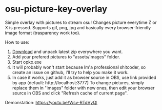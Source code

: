 # osu-picture-key-overlay
Simple overlay with pictures to stream osu!
Changes picture everytime Z or X is pressed.
Supports gif, png, jpg and basically every browser-friendly image format (trasparency work too).

How to use:
1. [Download](https://github.com/kolesto65/osu-picture-key-overlay/releases) and unpack latest zip everywhere you want.
2. Add your prefered pictures to "assets/images" folder.
3. Start opko.exe
4. It will probably won't start because Im'a professional shitcoder, so create an issue on github, I'll try to help you make it work.
5. In case it works, just add it as browser source in OBS, use link provided by app (default: http://localhost:3777)
To change pictures, simply replace them in "images" folder with new ones, then edit your browser source in OBS and click "Refresh cache of current page".

Demonstation: https://youtu.be/Wsv-RTdVyQI
